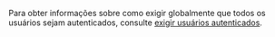 Para obter informações sobre como exigir globalmente que todos os usuários sejam autenticados, consulte [exigir usuários autenticados](xref:security/authorization/secure-data#rau).